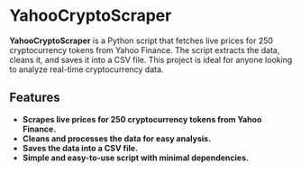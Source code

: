 # **YahooCryptoScraper**

**YahooCryptoScraper** is a Python script that fetches live prices for 250 cryptocurrency tokens from Yahoo Finance. The script extracts the data, cleans it, and saves it into a CSV file. This project is ideal for anyone looking to analyze real-time cryptocurrency data.


## **Features**

- **Scrapes live prices for 250 cryptocurrency tokens from Yahoo Finance.**
- **Cleans and processes the data for easy analysis.**
- **Saves the data into a CSV file.**
- **Simple and easy-to-use script with minimal dependencies.**










